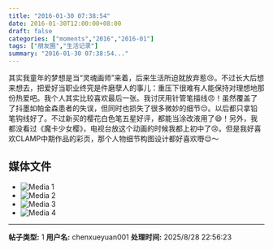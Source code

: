```yaml
---
title: "2016-01-30 07:38:54"
date: 2016-01-30T12:00:00+08:00
draft: false
categories: ["moments","2016","2016-01"]
tags: ["朋友圈","生活记录"]
summary: "2016-01-30 07:38:54..."
---
```


其实我童年的梦想是当“灵魂画师”来着，后来生活所迫就放弃惹😢。不过长大后想来想去，把爱好当职业终究是件磨孽人的事儿：重压下很难有人能保持对理想地那份热爱吧。我个人其实比较喜欢最后一张。我讨厌用针管笔描线😠！虽然覆盖了了抖墨如帕金森患者的失误，但同时也损失了很多微妙的细节😔。以后都只拿铅笔钩线好了。不过新买的樱花白色笔五星好评，都能当涂改液用了😄！另外，我都没看过《魔卡少女樱》，电视台放这个动画的时候我都上初中了😢。但是我好喜欢CLAMP中期作品的彩页，那个人物细节构图设计都好喜欢嘢😌～

## 媒体文件

- ![Media 1](/Moments/photos/2016-01-30/201601300738540.jpg)
- ![Media 2](/Moments/photos/2016-01-30/201601300738541.jpg)
- ![Media 3](/Moments/photos/2016-01-30/201601300738542.jpg)
- ![Media 4](/Moments/photos/2016-01-30/201601300738543.jpg)

---

**帖子类型:** 1
**用户名:** chenxueyuan001
**处理时间:** 2025/8/28 22:56:23